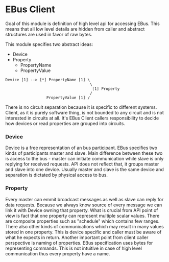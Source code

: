 # EBus Client

Goal of this module is definition of high level api for accessing EBus. This means that all low level details are hidden
from caller and abstract structures are used in favor of raw bytes.

This module specifies two abstract ideas:
- Device
- Property
    - PropertyName
    - PropertyValue

```
Device [1] --> [*] PropertyName [1] \ 
                                     \
                                      [1] Property
                                     /
                  PropertyValue [1] /
```

There is no circuit separation because it is specific to different systems. Client, as it is purely software thing, is
not bounded to any circuit and is not interested in circuits at all. It's EBus Client callers responsibility to decide how
devices or read properties are grouped into circuits.

### Device
Device is a free representation of an bus participant. EBus specifies two kinds of participants master and slave. Main
difference between these two is access to the bus - master can initiate communication while slave is only replying for
received requests. API does not reflect that, it groups master and slave into one device. Usually master and slave is
the same device and separation is dictated by physical access to bus.

### Property
Every master can emmit broadcast messages as well as slave can reply for data requests. Because we always know source of
every message we can link it with Device owning that property.
What is crucial from API point of view is fact that one property can represent multiple scalar values. There are composite
properties such as "schedule" which contains few ranges. There also other kinds of communications which may result in many
values stored in one property. This is device specific and caller must be aware of what he expects in return.
Another important point from client caller perspective is naming of properties. EBus specification uses bytes for representing
commands. This is not intuitive in case of high level communication thus every property have a name.